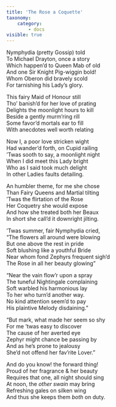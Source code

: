 ```yaml
---
title: 'The Rose a Coquette'
taxonomy:
    category:
        - docs
visible: true
---
```


Nymphydia (pretty Gossip) told  
To Michael Drayton, once a story  
Which happen’d to Queen Mab of old  
And one Sir Knight Pig-wiggin bold!  
Whom Oberon did bravely scold  
For tarnishing his Lady’s glory.  
  
This fairy Maid of Honour still  
Tho’ banish’d for her love of prating  
Delights the moonlight hours to kill  
Beside a gently murm’ring rill  
Some favor’d mortals ear to fill  
With anecdotes well worth relating  
  
Now I, a poor love stricken wight  
Had wander’d forth, on Cupid railing  
’Twas sooth to say, a moonlight night  
When I did meet this Lady bright  
Who as I said took much delight  
In other Ladies faults detailing.  
  
An humbler theme, for me she chose  
Than Fairy Queens and Martial tilting  
’Twas the flirtation of the Rose  
Her Coquetry she would expose  
And how she treated both her Beaux  
In short she call’d it downright jilting.  
  
’Twas summer, fair Nymphydia cried,  
“The flowers all around were blowing  
But one above the rest in pride  
Soft blushing like a youthful Bride  
Near whom fond Zephyrs frequent sigh’d  
The Rose in all her beauty glowing”  
  
“Near the vain flow’r upon a spray  
The tuneful Nightingale complaining  
Soft warbled his harmonious lay  
To her who turn’d another way.  
No kind attention seem’d to pay  
His plaintive Melody disdaining.”  
  
“But mark, what made her seem so shy  
For me ’twas easy to discover  
The cause of her averted eye  
Zephyr might chance be passing by  
And as he’s prone to jealousy  
She’d not offend her fav’rite Lover.”  
  
And do you know! the forward thing!  
Proud of her fragrance & her beauty  
Requires that one, all night should sing  
At noon, the *other swain* may bring  
Refreshing gales on silken wing  
And thus she keeps them *both* on duty.
